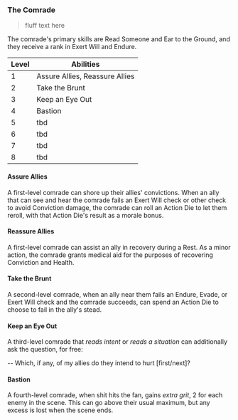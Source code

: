 ### The Comrade

> fluff text here

The comrade's primary skills are Read Someone and Ear to the Ground, and they receive a rank in Exert Will and Endure.

| Level | Abilities |
| ----- | --------- |
| 1 | Assure Allies, Reassure Allies |
| 2 | Take the Brunt |
| 3 | Keep an Eye Out |
| 4 | Bastion |
| 5 | tbd |
| 6 | tbd |
| 7 | tbd |
| 8 | tbd |

#### Assure Allies
A first-level comrade can shore up their allies' convictions. When an ally that can see and hear the comrade fails an Exert Will check or other check to avoid Conviction damage, the comrade can roll an Action Die to let them reroll, with that Action Die's result as a morale bonus.

#### Reassure Allies
A first-level comrade can assist an ally in recovery during a Rest. As a minor action, the comrade grants medical aid for the purposes of recovering Conviction and Health.

#### Take the Brunt
A second-level comrade, when an ally near them fails an Endure, Evade, or Exert Will check and the comrade succeeds, can spend an Action Die to choose to fail in the ally's stead.

#### Keep an Eye Out
A third-level comrade that _reads intent_ or _reads a situation_ can additionally ask the question, for free:

-- Which, if any, of my allies do they intend to hurt [first/next]?

#### Bastion
A fourth-level comrade, when shit hits the fan, gains _extra grit_, 2 for each enemy in the scene. This can go above their usual maximum, but any excess is lost when the scene ends. 
